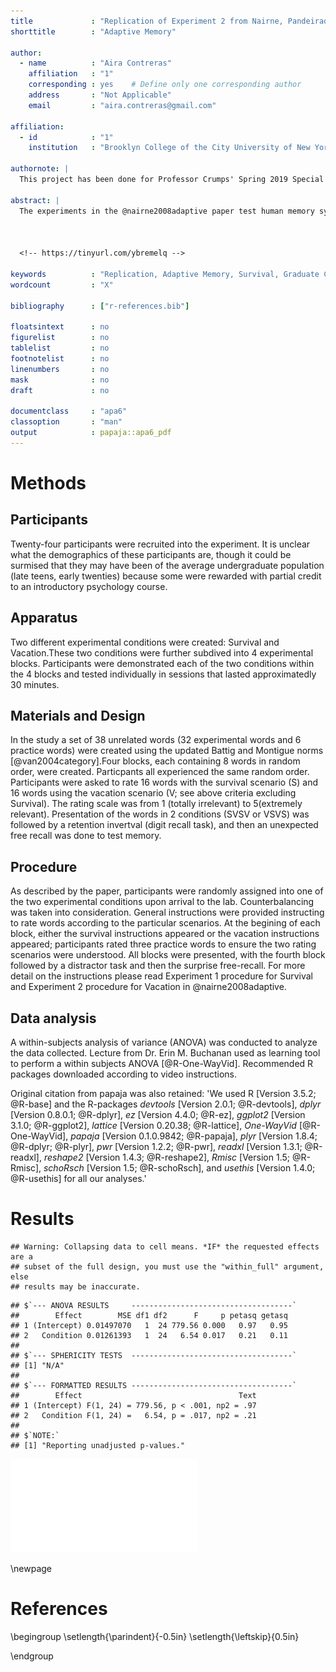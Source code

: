 ```yaml
---
title             : "Replication of Experiment 2 from Nairne, Pandeirada, and Thompson (2008) 'The Comparative Value of Survival Processing'"
shorttitle        : "Adaptive Memory"

author: 
  - name          : "Aira Contreras"
    affiliation   : "1"
    corresponding : yes    # Define only one corresponding author
    address       : "Not Applicable"
    email         : "aira.contreras@gmail.com"

affiliation:
  - id            : "1"
    institution   : "Brooklyn College of the City University of New York"

authornote: |
  This project has been done for Professor Crumps' Spring 2019 Special Topics in Experimental Psychology Pscy. 7709G.

abstract: |
  The experiments in the @nairne2008adaptive paper test human memory systems in survival and non-survival conditions in an effort to determine if one yields measurably better recollection from participants. Participants were asked to rate words in conditions that produce excellent retention including conditions that had words related to pleasantness, imagery, and self reference. Previous experiments have suggested that participants show superior memory when words  were related to survival conditions. The researchers suggest that this may be a result of fitness advantages accrued in the ancestral past. The goal of this exercise is to replicate one of the experiments presented in the paper and determine if the results were similar or even the same. The analysis will be done via the Rstudio software. I was able to [successfully/not successfully] replication the experiment.
  
  
  
  <!-- https://tinyurl.com/ybremelq -->
  
keywords          : "Replication, Adaptive Memory, Survival, Graduate Class"
wordcount         : "X"

bibliography      : ["r-references.bib"]

floatsintext      : no
figurelist        : no
tablelist         : no
footnotelist      : no
linenumbers       : no
mask              : no
draft             : no

documentclass     : "apa6"
classoption       : "man"
output            : papaja::apa6_pdf
---
```








# Methods
## Participants
Twenty-four participants were recruited into the experiment. It is unclear what the demographics of these participants are, though it could be surmised that they may have been of the average undergraduate population (late teens, early twenties) because some were rewarded with partial credit to an introductory psychology course.

## Apparatus
Two different experimental conditions were created: Survival and Vacation.These two conditions were further subdived into 4 experimental blocks. Participants were demonstrated each of the two conditions within the 4 blocks and tested individually in sessions that lasted approximatedly 30 minutes.

## Materials and Design
In the study a set of 38 unrelated words (32 experimental words and 6 practice words) were created using the updated Battig and Montigue norms [@van2004category].Four blocks, each containing 8 words in random order, were created. Particpants all experienced the same random order. Participants were asked to rate 16 words with the survival scenario (S) and 16 words using the vacation scenario (V; see above criteria excluding Survival). The rating scale was from 1 (totally irrelevant) to 5(extremely relevant). Presentation of the words in 2 conditions (SVSV or VSVS) was followed by a retention invertval (digit recall task), and then an unexpected free recall was done to test memory.

## Procedure

As described by the paper, participants were randomly assigned into one of the two experimental conditions upon arrival to the lab. Counterbalancing was taken into consideration. General instructions were provided instructing to rate words according to the particular scenarios. At the begining of each block, either the survival instructions appeared or the vacation instructions appeared; participants rated three practice words to ensure the two rating scenarios were understood. All blocks were presented, with the fourth block followed by a distractor task and then the surprise free-recall. For more detail on the instructions please read Experiment 1 procedure for Survival and Experiment 2 procedure for Vacation in @nairne2008adaptive. 


## Data analysis
A within-subjects analysis of variance (ANOVA) was conducted to analyze the data collected. Lecture from Dr. Erin M. Buchanan used as learning tool to perform a within subjects ANOVA [@R-One-WayVid]. Recommended R packages downloaded according to video instructions. 

Original citation from papaja was also retained: 'We used R [Version 3.5.2; @R-base] and the R-packages *devtools* [Version 2.0.1; @R-devtools], *dplyr* [Version 0.8.0.1; @R-dplyr], *ez* [Version 4.4.0; @R-ez], *ggplot2* [Version 3.1.0; @R-ggplot2], *lattice* [Version 0.20.38; @R-lattice], *One-WayVid* [@R-One-WayVid], *papaja* [Version 0.1.0.9842; @R-papaja], *plyr* [Version 1.8.4; @R-dplyr; @R-plyr], *pwr* [Version 1.2.2; @R-pwr], *readxl* [Version 1.3.1; @R-readxl], *reshape2* [Version 1.4.3; @R-reshape2], *Rmisc* [Version 1.5; @R-Rmisc], *schoRsch* [Version 1.5; @R-schoRsch], and *usethis* [Version 1.4.0; @R-usethis] for all our analyses.'


# Results




```
## Warning: Collapsing data to cell means. *IF* the requested effects are a
## subset of the full design, you must use the "within_full" argument, else
## results may be inaccurate.
```

```
## $`--- ANOVA RESULTS     ------------------------------------`
##        Effect        MSE df1 df2      F     p petasq getasq
## 1 (Intercept) 0.01497070   1  24 779.56 0.000   0.97   0.95
## 2   Condition 0.01261393   1  24   6.54 0.017   0.21   0.11
## 
## $`--- SPHERICITY TESTS  ------------------------------------`
## [1] "N/A"
## 
## $`--- FORMATTED RESULTS ------------------------------------`
##        Effect                                   Text
## 1 (Intercept) F(1, 24) = 779.56, p < .001, np2 = .97
## 2   Condition F(1, 24) =   6.54, p = .017, np2 = .21
## 
## $`NOTE:`
## [1] "Reporting unadjusted p-values."
```

![ ](Midterm_Project_files/figure-latex/unnamed-chunk-2-1.pdf) 




\newpage

# References


\begingroup
\setlength{\parindent}{-0.5in}
\setlength{\leftskip}{0.5in}

<div id = "refs"></div>
\endgroup

